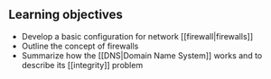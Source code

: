 ## Learning objectives
- Develop a basic configuration for network [[firewall|firewalls]]
- Outline the concept of firewalls
- Summarize how the [[DNS|Domain Name System]] works and to describe its [[integrity]] problem